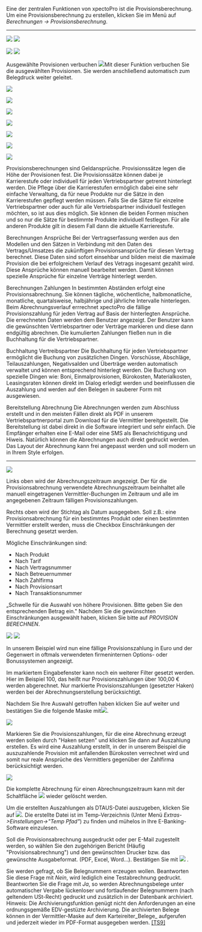 Eine der zentralen Funktionen von xpectoPro ist die Provisionsberechnung. Um eine Provisionsberechnung zu erstellen, klicken Sie im Menü auf	*Berechnungen → Provisionsberechnung*.


----------
![](http://xpecto.github.io/docs/img/img_1432631850462.png)
![](http://xpecto.github.io/docs/img/img_1432631898157.png)

![](http://xpecto.github.io/docs/img/img_1432632034967.png)
![](http://xpecto.github.io/docs/img/img_1432632082918.png)

Ausgewählte Provisionen verbuchen ![](http://xpecto.github.io/docs/img/img_1432632280997.png)Mit dieser Funktion verbuchen Sie die ausgewählten Provisionen. Sie werden anschließend automatisch zum Belegdruck weiter geleitet.




![](http://xpecto.github.io/docs/img/img_1432632612036.png)

![](http://xpecto.github.io/docs/img/img_1432632668979.png)

![](http://xpecto.github.io/docs/img/img_1432632479268.png)

![](http://xpecto.github.io/docs/img/img_1432632934567.png)

![](http://xpecto.github.io/docs/img/img_1432633098564.png)

![](http://xpecto.github.io/docs/img/img_1432633243287.png)

![](http://xpecto.github.io/docs/img/img_1432633334049.png)

Provisionsberechnungen sind Geldansprüche.
Provisionssätze legen die Höhe der Provisionen fest. Die Provisionssätze können dabei je Karrierestufe oder individuell für jeden Vertriebspartner getrennt hinterlegt werden. Die Pflege über die Karrierestufen ermöglich dabei eine sehr einfache Verwaltung, da für neue Produkte nur die Sätze in den Karrierestufen gepflegt werden müssen. Falls Sie die Sätze für einzelne Vertriebspartner oder auch für alle Vertriebspartner individuell festlegen möchten, so ist aus dies möglich. Sie können die beiden Formen mischen und so nur die Sätze für bestimmte Produkte individuell festlegen. Für alle anderen Produkte gilt in diesem Fall dann die aktuelle Karrierestufe. 

Berechnungen Ansprüche
Bei der Vertragserfassung werden aus den Modellen und den Sätzen in Verbindung mit den Daten des Vertrags/Umsatzes die zukünftigen Provisionsansprüche für diesen Vertrag berechnet. Diese Daten sind sofort einsehbar und bilden meist die maximale Provision die bei erfolgreichem Verlauf des Vetrags insgesamt gezahlt wird. Diese Ansprüche können manuell bearbeitet werden. Damit können spezielle Ansprüche für einzelne Verträge hinterlegt werden.

Berechnungen Zahlungen 
In bestimmten Abständen erfolgt eine Provisionsabrechnung. Sie können tägliche, wöchentliche, halbmonatliche, monatliche, quartalsweise, halbjährige und jährliche Intervalle hinterlegen. Beim Abrechnungsverlauf errrechnet xpectoPro die fällige Provisionszahlung für jeden Vertrag auf Basis der hinterlegten Ansprüche. Die errechneten Daten werden dem Benutzer angezeigt. Der Benutzer kann die gewünschten Vertriebspartner oder Verträge markieren und diese dann endgültig abrechnen. Die kumulierten Zahlungen fließen nun in die Buchhaltung für die Vertriebspartner. 

Buchhaltung Vertreibspartner 
Die Buchhaltung für jeden Vertriebspartner ermöglicht die Buchung von zusätzlichen Dingen. Vorschüsse, Abschläge, Teilauszahlungen, Negativsalden und Überträge werden automatisch verwaltet und können entsprechend hinterlegt werden. Die Buchung von spezielle Dingen wie: Boni, Einmalprovisionen, Bürokosten, Materialkosten, Leasingsraten können direkt im Dialog erledigt werden und beeinflussen die Auszahlung und werden auf den Belegen in sauberer Form mit ausgewiesen.

Bereitstellung Abrechnung
Die Abrechnungen werden zum Abschluss erstellt und in den meisten Fällen direkt als PDF in unserem Vertriebspartnerportal zum Download für die Vermittler bereitgestellt. Die Bereitstellung ist dabei direkt in die Software integriert und sehr einfach. Die Empfänger erhalten eine E-Mail oder eine SMS als Benachrichtigung und Hiweis. Natürlich können die Abrechnungen auch direkt gedruckt werden. Das Layout der Abrechnung kann frei angepasst werden und soll modern un in Ihrem Style erfolgen.

----------

![](http://xpecto.github.io/docs/img/img_1424767790694.png)

Links oben wird der Abrechnungszeitraum angezeigt. Der für die Provisionsabrechnung verwendete Abrechnungszeitraum beinhaltet alle manuell eingetragenen Vermittler-Buchungen im Zeitraum und alle im angegebenen Zeitraum fälligen Provisionszahlungen.

Rechts oben wird der Stichtag als Datum ausgegeben. Soll z.B.: eine Provisionsabrechnung für ein bestimmtes Produkt oder einen bestimmten Vermittler erstellt werden, muss die Checkbox Einschränkungen der Berechnung gesetzt werden.

Mögliche Einschränkungen sind:

*   Nach Produkt
*   Nach Tarif
*   Nach Vertragsnummer
*   Nach Betreuernummer
*   Nach Zahlfirma
*   Nach Provisionsart
*   Nach Transaktionsnummer

„Schwelle für die Auswahl von höhere Provisionen. Bitte geben Sie den entsprechenden Betrag ein."
Nachdem Sie die gewünschten Einschränkungen ausgewählt haben, klicken Sie bitte auf _PROVISION BERECHNEN_.

![](http://xpecto.github.io/docs/img/img100.png)
![](http://xpecto.github.io/docs/img/img102.jpg)


In unserem Beispiel wird nun eine fällige Provisionszahlung in Euro und der Gegenwert in oftmals verwendeten firmeninternen Options- oder Bonussystemen angezeigt.

Im markiertem Eingabefenster kann noch ein weiterer Filter gesetzt werden. Hier im Beispiel 100, das heißt nur Provisionszahlungen über 100,00 € werden abgerechnet. Nur markierte Provisionszahlungen (gesetzter Haken) werden bei der Abrechnungserstellung berücksichtigt.

Nachdem Sie Ihre Auswahl getroffen haben klicken Sie auf weiter und bestätigen Sie die folgende Maske mit![](http://xpecto.github.io/docs/img/img104.jpg).

![](http://xpecto.github.io/docs/img/img106.jpg)

Markieren Sie die Provisionszahlungen, für die eine Abrechnung erzeugt werden sollen durch "Haken setzen" und klicken Sie dann auf Auszahlung erstellen. Es wird eine Auszahlung erstellt, in der in unserem Beispiel die auszuzahlende Provision mit anfallenden Bürokosten verrechnet wird und somit nur reale Ansprüche des Vermittlers gegenüber der Zahlfirma berücksichtigt werden.

![](http://xpecto.github.io/docs/img/img108.jpg)

Die komplette Abrechnung für einen Abrechnungszeitraum kann mit der Schaltfläche ![](http://xpecto.github.io/docs/img/img110.jpg) wieder gelöscht werden.

Um die erstellten Auszahlungen als DTAUS-Datei auszugeben, klicken Sie auf
![](http://xpecto.github.io/docs/img/img112.jpg). Die erstellte Datei ist im Temp-Verzeichnis (Unter Menü _Extras-&gt;Einstellungen-&gt;"Temp Pfad"_) zu finden und mühelos in Ihre E-Banking-Software einzulesen.

Soll die Provisionsabrechnung ausgedruckt oder per E-Mail zugestellt werden, so wählen Sie den zugehörigen Bericht (Häufig "Provisionsabrechnung") und den gewünschten Drucker bzw. das gewünschte Ausgabeformat. (PDF, Excel, Word...). Bestätigen Sie mit ![](http://xpecto.github.io/docs/img/img114.jpg)
.

Sie werden gefragt, ob Sie Belegnummern erzeugen wollen. Beantworten Sie diese Frage mit _Nein_, wird lediglich eine Testabrechnung gedruckt. Beantworten Sie die Frage mit _Ja_, so werden Abrechnungsbelege unter automatischer Vergabe lückenloser und fortlaufender Belegnummern (nach geltendem USt-Recht) gedruckt und zusätzlich in der Datenbank archiviert. Hinweis: Die Archivierungsfunktion genügt nicht den Anforderungen an eine ordnungsgemäße EDV-gestüzte Archivierung. Die archivierten Belege können in der Vermittler-Maske auf dem Karteireiter_Belege_ aufgerufen und jederzeit wieder im PDF-Format ausgegeben werden.	[[TS9]](C:/src/EAWin/Docu/eAgentur.NET%20Handbuch/Handbuch_Neu_2.htm#_msocom_9)
